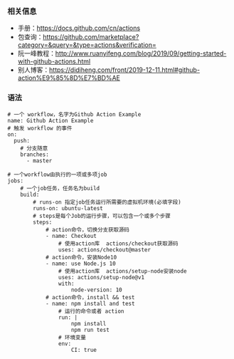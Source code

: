 <!--
 * @Author: your name
 * @Date: 2022-03-25 07:23:02
 * @LastEditTime: 2022-06-25 15:00:09
 * @LastEditors: 程英明
 * @Description: 打开koroFileHeader查看配置 进行设置: https://github.com/OBKoro1/koro1FileHeader/wiki/%E9%85%8D%E7%BD%AE
 * @FilePath: \doc-man\docs\git\github\actions.md
-->
### 相关信息
- 手册：https://docs.github.com/cn/actions
- 包查询：https://github.com/marketplace?category=&query=&type=actions&verification=
- 阮一峰教程：http://www.ruanyifeng.com/blog/2019/09/getting-started-with-github-actions.html
- 别人博客：https://didiheng.com/front/2019-12-11.html#github-action%E9%85%8D%E7%BD%AE
### 语法
```shell
# 一个 workflow，名字为Github Action Example
name: Github Action Example
# 触发 workflow 的事件
on:
  push:
    # 分支随意
    branches:
      - master

# 一个workflow由执行的一项或多项job
jobs:
    # 一个job任务，任务名为build
    build:
        # runs-on 指定job任务运行所需要的虚拟机环境(必填字段)
        runs-on: ubuntu-latest
        # steps是每个Job的运行步骤，可以包含一个或多个步骤
        steps:
            # action命令，切换分支获取源码
            - name: Checkout
                # 使用action库  actions/checkout获取源码
                uses: actions/checkout@master
            # action命令，安装Node10
            - name: use Node.js 10
                # 使用action库  actions/setup-node安装node
                uses: actions/setup-node@v1
                with:
                    node-version: 10
            # action命令，install && test
            - name: npm install and test
                # 运行的命令或者 action
                run: |
                    npm install
                    npm run test
                # 环境变量
                env:
                    CI: true
```
